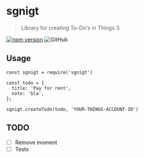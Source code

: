 # sgnigt

> Library for creating To-Do's in Things 3.

[![npm version](https://badge.fury.io/js/sgniht.svg)](https://badge.fury.io/js/sgniht)
![GitHub](https://img.shields.io/github/license/uqe/sgniht.svg)

## Usage

```
const sgnigt = require('sgnigt')

const todo = {
  title: 'Pay for rent',
  note: 'bla',
};

sgnigt.createTodo(todo, 'YOUR-THINGS-ACCOUNT-ID')
```

## TODO

- [ ] Remove moment
- [ ] Tests
